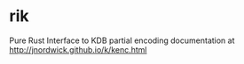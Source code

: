 # rik
Pure Rust Interface to KDB
partial encoding documentation at http://jnordwick.github.io/k/kenc.html
